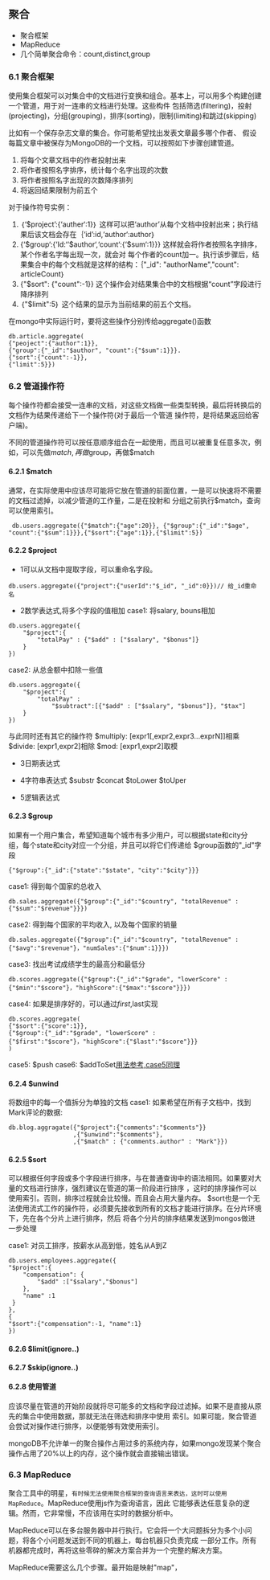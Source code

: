 ## 聚合
+ 聚合框架
+ MapReduce
+ 几个简单聚合命令：count,distinct,group

### 6.1 聚合框架 
使用集合框架可以对集合中的文档进行变换和组合。基本上，可以用多个构建创建一个管道，用于对一连串的文档进行处理。这些构件
包括筛选(filtering)，投射(projecting)，分组(grouping)，排序(sorting)，限制(limiting)和跳过(skipping)

比如有一个保存杂志文章的集合。你可能希望找出发表文章最多哪个作者、 假设每篇文章中被保存为MongoDB的一个文档，可以按照如下步骤创建管道。
1. 将每个文章文档中的作者投射出来  
2. 将作者按照名字排序，统计每个名字出现的次数  
3. 将作者按照名字出现的次数降序排列  
4. 将返回结果限制为前五个  

对于操作符号实例：
1. ｛‘$project’:{‘auther‘:1}｝ 这样可以把‘author’从每个文档中投射出来；执行结果后该文档会存在｛‘id’:id,‘author‘:author｝
2.  {‘$group‘:{‘Id:‘‘$author‘,‘count‘:{‘$sum‘:1}}}  这样就会将作者按照名字排序，某个作者名字每出现一次，就会对
每个作者的count加一。执行该步骤后，结果集合中的每个文档就是这样的结构：｛"_id": "authorName","count": articleCount｝
3. {"$sort": {"count":-1}}  这个操作会对结果集合中的文档根据“count”字段进行降序排列
4. ｛"$limit":5｝ 这个结果的显示为当前结果的前五个文档。

在mongo中实际运行时，要将这些操作分别传给aggregate()函数
```
db.article.aggregate(
{"peoject":{"author":1}}, 
{"group":{"_id":"$author", "count":{"$sum":1}}}. 
{"sort":{"count":-1}},
{"limit":5}})
```

### 6.2 管道操作符
每个操作符都会接受一连串的文档，对这些文档做一些类型转换，最后将转换后的文档作为结果传递给下一个操作符(对于最后一个管道
操作符，是将结果返回给客户端)。

不同的管道操作符可以按任意顺序组合在一起使用，而且可以被重复任意多次，例如，可以先做$match,再做$group，再做$match

#### 6.2.1 $match
通常，在实际使用中应该尽可能将它放在管道的前面位置，一是可以快速将不需要的文档过滤掉，以减少管道的工作量，二是在投射和
分组之前执行$match，查询可以使用索引。
```
 db.users.aggregate({"$match":{"age":20}}, {"$group":{"_id":"$age", "count":{"$sum":1}}},{"$sort":{"age":1}},{"$limit":5})
```

#### 6.2.2 $project
+ 1可以从文档中提取字段，可以重命名字段。
```
db.users.aggregate({"project":{"userId":"$_id", "_id":0}})// 给_id重命名
```
+ 2数学表达式,将多个字段的值相加
case1: 将salary, bouns相加
```
db.users.aggregate({
    "$project":{
        "totalPay" : {"$add" : ["$salary", "$bonus"]}
    }
})
```
case2: 从总金额中扣除一些值
```
db.users.aggregate({
    "$project":{
        "totalPay" : 
            "$subtract":[{"$add" : ["$salary", "$bonus"]}, "$tax"]
    }
})
```
与此同时还有其它的操作符
$multiply: [expr1[,expr2,expr3...exprN]]相乘
$divide: [expr1,expr2]相除
$mod: [expr1,expr2]取模

+ 3日期表达式
+ 4字符串表达式
$substr
$concat
$toLower
$toUper

+ 5逻辑表达式

#### 6.2.3 $group
如果有一个用户集合，希望知道每个城市有多少用户，可以根据state和city分组，每个state和city对应一个分组，并且可以将它们传递给
$group函数的"_id"字段
```
{"$group":{"_id":{"state":"$state", "city":"$city"}}}
```
case1: 得到每个国家的总收入
```
db.sales.aggregate({"$group":{"_id":"$country", "totalRevenue" : {"$sum":"$revenue"}}})
```
case2: 得到每个国家的平均收入, 以及每个国家的销量
```
db.sales.aggregate({"$group":{"_id":"$country", "totalRevenue" : {"$avg":"$revenue"}，"numSales":{"$num":1}}})
```
case3: 找出考试成绩学生的最高分和最低分
```
db.scores.aggregate({"$group":{"_id":"$grade", "lowerScore" : {"$min":"$score"}，"highScore":{"$max":"$score"}}})
```
case4: 如果是排序好的，可以通过$first,$last实现
```
db.scores.aggregate(
{"$sort":{"score":1}},
{"$group":{"_id":"$grade", "lowerScore" : {"$first":"$score"}，"highScore":{"$last":"$score"}}}
)
```
case5: $push
case6: $addToSet[用法参考,case5同理](https://www.jianshu.com/p/a5c70cfbc9af)  

#### 6.2.4 $unwind
将数组中的每一个值拆分为单独的文档
case1: 如果希望在所有子文档中，找到Mark评论的数据:
```
db.blog.aggragate({"$project":{"comments":"$comments"}}
                  ,{"$unwind":"$comments"},
                  ,{"$match" : {"comments.author" : "Mark"}})
```
#### 6.2.5 $sort
可以根据任何字段或多个字段进行排序，与在普通查询中的语法相同。如果要对大量的文档进行排序，强烈建议在管道的第一阶段进行排序
，这时的排序操作可以使用索引。否则，排序过程就会比较慢。而且会占用大量内存。
$sort也是一个无法使用流式工作的操作符，必须要先接收到所有的文档才能进行排序。在分片环境下，先在各个分片上进行排序，然后
将各个分片的排序结果发送到mongos做进一步处理

case1: 对员工排序，按薪水从高到低，姓名从A到Z
```
db.users.employees.aggregate({
"$project":{
    "compensation": {
        "$add" :["$salary","$bonus"]
    },
    "name" :1
 }
},
{
"$sort":{"compensation":-1, "name":1}    
})
```

#### 6.2.6 $limit(ignore..)
#### 6.2.7 $skip(ignore..)

#### 6.2.8 使用管道
应该尽量在管道的开始阶段就将尽可能多的文档和字段过滤掉。如果不是直接从原先的集合中使用数据，那就无法在筛选和排序中使用
索引。如果可能，聚合管道会尝试对操作进行排序，以便能够有效使用索引。

mongoDB不允许单一的聚合操作占用过多的系统内存，如果mongo发现某个聚合操作占用了20%以上的内存，这个操作就会直接输出错误。

### 6.3 MapReduce
聚合工具中的明星，`有时候无法使用聚合框架的查询语言来表达，这时可以使用MapReduce`。MapReduce使用js作为查询语言，因此
它能够表达任意复杂的逻辑。然而，它非常慢，不应该用在实时的数据分析中。

MapReduce可以在多台服务器中并行执行。它会将一个大问题拆分为多个小问题，将各个小问题发送到不同的机器上，每台机器只负责完成
一部分工作。所有机器都完成时，再将这些零碎的解决方案合并为一个完整的解决方案。

MapReduce需要这么几个步骤。最开始是映射"map"，







